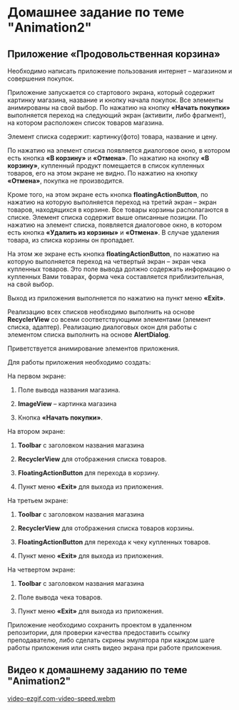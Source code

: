 # Домашнее задание по теме "Animation2"

## Приложение «Продовольственная корзина»

Необходимо написать приложение пользования интернет – магазином и совершения покупок.

Приложение запускается со стартового экрана, который содержит картинку магазина, название и кнопку начала покупок. Все элементы анимированы на свой выбор. По нажатию на кнопку **«Начать покупки»** выполняется переход на следующий экран (активити, либо фрагмент), на котором расположен список товаров магазина.

Элемент списка содержит: картинку(фото) товара, название и цену.

По нажатию на элемент списка появляется диалоговое окно, в котором есть кнопка **«В корзину»** и **«Отмена»**. По нажатию на кнопку **«В корзину»**, купленный продукт помещается в список купленных товаров, его на этом экране не видно. По нажатию на кнопку **«Отмена»**, покупка не производится.

Кроме того, на этом экране есть кнопка **floatingActionButton**, по нажатию на которую выполняется переход на третий экран – экран товаров, находящихся в корзине. Все товары корзины располагаются в списке. Элемент списка содержит выше описанные позиции. По нажатию на элемент списка, появляется диалоговое окно, в котором есть кнопка **«Удалить из корзины»** и **«Отмена»**. В случае удаления товара, из списка корзины он пропадает.

На этом же экране есть кнопка **floatingActionButton**, по нажатию на которую выполняется переход на четвертый экран – экран чека купленных товаров. Это поле вывода должно содержать информацию о купленных Вами товарах, форма чека составляется приблизительная, на свой выбор.

Выход из приложения выполняется по нажатию на пункт меню **«Exit»**.

Реализацию всех списков необходимо выполнить на основе **RecyclerView** со всеми соответствующими элементами (элемент списка, адаптер). Реализацию диалоговых окон для работы с элементом списка выполнить на основе **AlertDialog**.

Приветствуется анимирование элементов приложения.

Для работы приложения необходимо создать:

На первом экране:
1. Поле вывода названия магазина.

2. **ImageView** – картинка магазина

3. Кнопка **«Начать покупки»**.

На втором экране:

1. **Toolbar** с заголовком названия магазина

2. **RecyclerView** для отображения списка товаров.

3. **FloatingActionButton** для перехода в корзину.

4. Пункт меню **«Exit»** для выхода из приложения.

На третьем экране:

1. **Toolbar** с заголовком названия магазина

2. **RecyclerView** для отображения списка товаров корзины.

3. **FloatingActionButton** для перехода к чеку купленных товаров.

4. Пункт меню **«Exit»** для выхода из приложения.

На четвертом экране:

1. **Toolbar** с заголовком названия магазина

2. Поле вывода чека товаров.

3. Пункт меню **«Exit»** для выхода из приложения.

Приложение необходимо сохранить проектом в удаленном репозитории, для проверки качества предоставить ссылку преподавателю, либо сделать скрины эмулятора при каждом шаге работы приложения или снять видео экрана при работе приложения.

## Видео к домашнему заданию по теме "Animation2"
[video-ezgif.com-video-speed.webm](https://github.com/user-attachments/assets/eafb985c-1c86-4621-acaa-80cd98180e4a)
